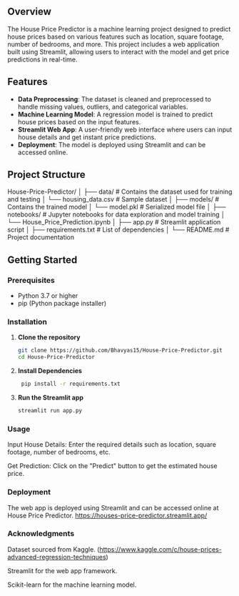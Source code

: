 ## Overview

The House Price Predictor is a machine learning project designed to predict house prices based on various features such as location, square footage, number of bedrooms, and more. This project includes a web application built using Streamlit, allowing users to interact with the model and get price predictions in real-time.

## Features

- **Data Preprocessing**: The dataset is cleaned and preprocessed to handle missing values, outliers, and categorical variables.
- **Machine Learning Model**: A regression model is trained to predict house prices based on the input features.
- **Streamlit Web App**: A user-friendly web interface where users can input house details and get instant price predictions.
- **Deployment**: The model is deployed using Streamlit and can be accessed online.

## Project Structure
House-Price-Predictor/
│
├── data/ # Contains the dataset used for training and testing
│ └── housing_data.csv # Sample dataset
│
├── models/ # Contains the trained model
│ └── model.pkl # Serialized model file
│
├── notebooks/ # Jupyter notebooks for data exploration and model training
│ └── House_Price_Prediction.ipynb
│
├── app.py # Streamlit application script
│
├── requirements.txt # List of dependencies
│
└── README.md # Project documentation

## Getting Started

### Prerequisites

- Python 3.7 or higher
- pip (Python package installer)

### Installation

1. **Clone the repository**

   ```bash
   git clone https://github.com/Bhavyas15/House-Price-Predictor.git
   cd House-Price-Predictor

2. **Install Dependencies**
   ```bash
    pip install -r requirements.txt
3. **Run the Streamlit app**
   ```bash
   streamlit run app.py

### Usage
Input House Details: Enter the required details such as location, square footage, number of bedrooms, etc.

Get Prediction: Click on the "Predict" button to get the estimated house price.

### Deployment
The web app is deployed using Streamlit and can be accessed online at House Price Predictor.
https://houses-price-predictor.streamlit.app/

### Acknowledgments
Dataset sourced from Kaggle. (https://www.kaggle.com/c/house-prices-advanced-regression-techniques) 

Streamlit for the web app framework.

Scikit-learn for the machine learning model.
